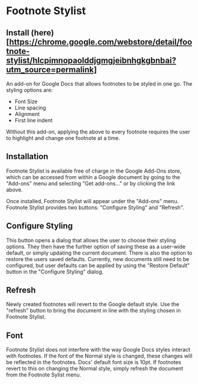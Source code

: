 # Footnote Stylist

## Install (here)[https://chrome.google.com/webstore/detail/footnote-stylist/hlcpimnopaolddjgmgjeibnhgkgbnbai?utm_source=permalink]

An add-on for Google Docs that allows footnotes to be styled in one go. The styling options are:

- Font Size
- Line spacing
- Alignment
- First line indent

Without this add-on, applying the above to every footnote requires the user to highlight and change one footnote at a time.

## Installation

Footnote Stylist is available free of charge in the Google Add-Ons store, which can be accessed from within a Google document by going to the "Add-ons" menu and selecting "Get add-ons..." or by clicking the link above.

Once installed, Footnote Stylist will appear under the "Add-ons" menu. Footnote Stylist provides two buttons: "Configure Styling" and "Refresh".

## Configure Styling

This button opens a dialog that allows the user to choose their styling options. They then have the further option of saving these as a user-wide default, or simply updating the current document. There is also the option to restore the users saved defaults. Currently, new documents still need to be configured, but user defaults can be applied by using the "Restore Default" button in the "Configure Styling" dialog.

## Refresh

Newly created footnotes will revert to the Google default style. Use the "refresh" button to bring the document in line with the styling chosen in Footnote Stylist.

## Font

Footnote Stylist does not interfere with the way Google Docs styles interact with footnotes. If the font of the Normal style is changed, these changes will be reflected in the footnotes. Docs' default font size is 10pt. If footnotes revert to this on changing the Normal style, simply refresh the document from the Footnote Sylist menu.
